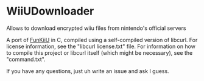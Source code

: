 # WiiUDownloader
Allows to download encrypted wiiu files from nintendo's official servers

A port of [FunKiiU](https://github.com/llakssz/FunKiiU) in C, compiled using a self-compiled version of libcurl.
For license information, see the "libcurl license.txt" file. For information on how to compile this project or libcurl itself (which might be necessary), see the "command.txt".

If you have any questions, just uh write an issue and ask I guess.
